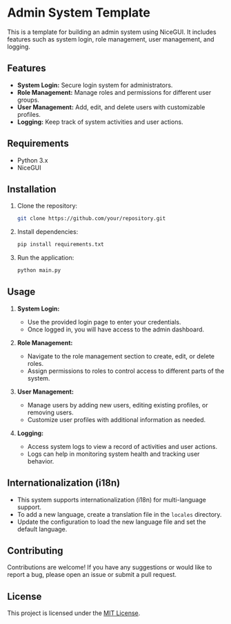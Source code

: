 # Admin System Template

This is a template for building an admin system using NiceGUI. It includes features such as system login, role management, user management, and logging.

## Features

- **System Login:** Secure login system for administrators.
- **Role Management:** Manage roles and permissions for different user groups.
- **User Management:** Add, edit, and delete users with customizable profiles.
- **Logging:** Keep track of system activities and user actions.

## Requirements

- Python 3.x
- NiceGUI

## Installation

1. Clone the repository:

    ```bash
    git clone https://github.com/your/repository.git
    ```

2. Install dependencies:

    ```bash
    pip install requirements.txt
    ```

3. Run the application:

    ```bash
    python main.py
    ```

## Usage

1. **System Login:**
   - Use the provided login page to enter your credentials.
   - Once logged in, you will have access to the admin dashboard.

2. **Role Management:**
   - Navigate to the role management section to create, edit, or delete roles.
   - Assign permissions to roles to control access to different parts of the system.

3. **User Management:**
   - Manage users by adding new users, editing existing profiles, or removing users.
   - Customize user profiles with additional information as needed.

4. **Logging:**
   - Access system logs to view a record of activities and user actions.
   - Logs can help in monitoring system health and tracking user behavior.

## Internationalization (i18n)

- This system supports internationalization (i18n) for multi-language support.
- To add a new language, create a translation file in the `locales` directory.
- Update the configuration to load the new language file and set the default language.

## Contributing

Contributions are welcome! If you have any suggestions or would like to report a bug, please open an issue or submit a pull request.

## License

This project is licensed under the [MIT License](LICENSE).
